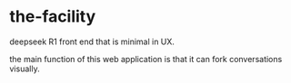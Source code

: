 # the-facility
deepseek R1 front end that is minimal in UX.

the main function of this web application is that it can fork conversations visually.
